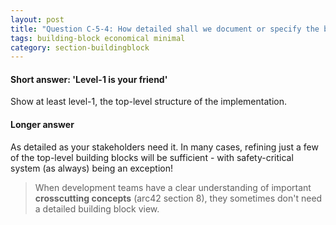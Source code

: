 ```yaml
---
layout: post
title: "Question C-5-4: How detailed shall we document or specify the building block view?"
tags: building-block economical minimal
category: section-buildingblock
---
```


#### Short answer: 'Level-1 is your friend'

Show at least level-1, the top-level structure of the implementation.


#### Longer answer

As detailed as your stakeholders need it. In many cases, refining just a few of the top-level building blocks will be sufficient - with safety-critical system (as always) being an exception!


> When development teams have a clear understanding of important **crosscutting concepts** (arc42 section 8), they sometimes don't need a detailed building block view.
